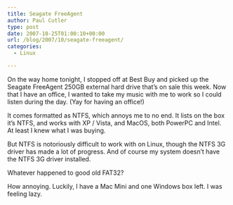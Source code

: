 ```yaml
---
title: Seagate FreeAgent
author: Paul Cutler
type: post
date: 2007-10-25T01:00:10+00:00
url: /blog/2007/10/seagate-freeagent/
categories:
  - Linux

---
```

On the way home tonight, I stopped off at Best Buy and picked up the Seagate FreeAgent 250GB external hard drive that&#8217;s on sale this week. Now that I have an office, I wanted to take my music with me to work so I could listen during the day. (Yay for having an office!)

It comes formatted as NTFS, which annoys me to no end. It lists on the box it&#8217;s NTFS, and works with XP / Vista, and MacOS, both PowerPC and Intel. At least I knew what I was buying.

But NTFS is notoriously difficult to work with on Linux, though the NTFS 3G driver has made a lot of progress. And of course my system doesn&#8217;t have the NTFS 3G driver installed.

Whatever happened to good old FAT32?

How annoying. Luckily, I have a Mac Mini and one Windows box left. I was feeling lazy.